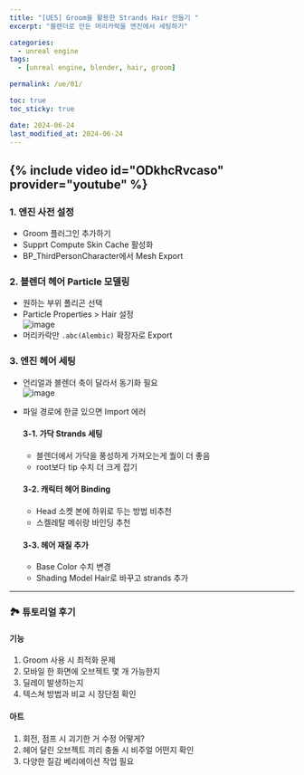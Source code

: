 ```yaml
---
title: "[UE5] Groom을 활용한 Strands Hair 만들기 "
excerpt: "블렌더로 만든 머리카락을 엔진에서 세팅하기"

categories:
  - unreal engine
tags:
  - [unreal engine, blender, hair, groom]

permalink: /ue/01/

toc: true
toc_sticky: true

date: 2024-06-24
last_modified_at: 2024-06-24
---
```


{% include video id="ODkhcRvcaso" provider="youtube" %}   
---  
### 1. 엔진 사전 설정
- Groom 플러그인 추가하기
- Supprt Compute Skin Cache 활성화
- BP_ThirdPersonCharacter에서 Mesh Export   


### 2. 블렌더 헤어 Particle 모델링
- 원하는 부위 폴리곤 선택
- Particle Properties > Hair 설정  
![image](https://github.com/choiiis/minimal-mistakes-choiiis-customized/assets/37493453/c6f1c438-9d82-4987-926a-58b16635b6a4)
- 머리카락만 `.abc(Alembic)` 확장자로 Export   


### 3. 엔진 헤어 세팅
- 언리얼과 블렌더 축이 달라서 동기화 필요  
![image](https://github.com/choiiis/minimal-mistakes-choiiis-customized/assets/37493453/0eeaca47-eca6-4bf8-891a-5d2c816c0d7a)
- 파일 경로에 한글 있으면 Import 에러   


  #### 3-1. 가닥 Strands 세팅
  - 블렌더에서 가닥을 풍성하게 가져오는게 퀄이 더 좋음
  - root보다 tip 수치 더 크게 잡기   


  #### 3-2. 캐릭터 헤어 Binding   
  - Head 소켓 본에 하위로 두는 방법 비추천
  - 스켈레탈 메쉬랑 바인딩 추천   

  #### 3-3. 헤어 재질 추가  
  - Base Color 수치 변경
  - Shading Model Hair로 바꾸고 strands 추가

***

### 🏞️ 튜토리얼 후기  
#### 기능  
1. Groom 사용 시 최적화 문제
2. 모바일 한 화면에 오브젝트 몇 개 가능한지
3. 딜레이 발생하는지
4. 텍스쳐 방법과 비교 시 장단점 확인

#### 아트
1. 회전, 점프 시 괴기한 거 수정 어떻게?
2. 헤어 달린 오브젝트 끼리 충돌 시 비주얼 어떤지 확인
3. 다양한 질감 베리에이션 작업 필요  
  
